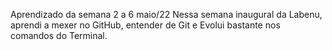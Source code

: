 Aprendizado da semana 2 a 6 maio/22
Nessa semana inaugural da Labenu, aprendi a mexer no GitHub, entender de Git e Evolui bastante nos comandos do Terminal.